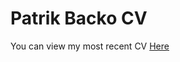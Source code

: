# Patrik Backo CV
You can view my most recent CV [Here](https://nbviewer.org/github/PatrikBacko/Resume/blob/main/Patrik_Backo-CV.pdf)

